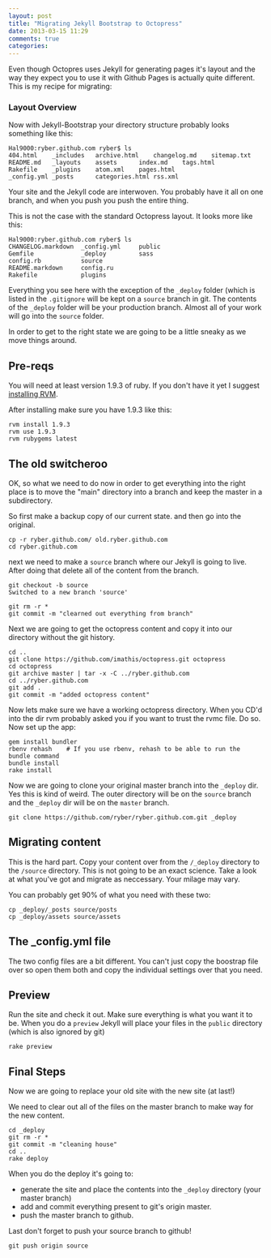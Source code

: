 ```yaml
---
layout: post
title: "Migrating Jekyll Bootstrap to Octopress"
date: 2013-03-15 11:29
comments: true
categories: 
---
```


Even though Octopres uses Jekyll for generating pages it's layout and the way they expect you to use it with Github Pages is actually quite different. This is my recipe for migrating:

### Layout Overview

Now with Jekyll-Bootstrap your directory structure probably looks something like this:

``` 
Hal9000:ryber.github.com ryber$ ls
404.html	_includes	archive.html	changelog.md	sitemap.txt
README.md	_layouts	assets		index.md	tags.html
Rakefile	_plugins	atom.xml	pages.html
_config.yml	_posts		categories.html	rss.xml
```

Your site and the Jekyll code are interwoven. You probably have it all on one branch, and when you push you push the entire thing.

This is not the case with the standard Octopress layout. It looks more like this:


```
Hal9000:ryber.github.com ryber$ ls
CHANGELOG.markdown	_config.yml		public
Gemfile			  	_deploy			sass
config.rb		    source
README.markdown		config.ru
Rakefile			plugins
```

Everything you see here with the exception of the ```_deploy``` folder (which is listed in the ```.gitignore``` will be kept on a ```source``` branch in git. The contents of the ```_deploy``` folder will be your production branch. Almost all of your work will go into the ```source``` folder. 

In order to get to the right state we are going to be a little sneaky as we move things around.

## Pre-reqs
You will need at least version 1.9.3 of ruby. If you don't have it yet I suggest [installing RVM](https://rvm.io/rvm/install/). 

After installing make sure you have 1.9.3 like this:

```
rvm install 1.9.3
rvm use 1.9.3
rvm rubygems latest
```

## The old switcheroo
OK, so what we need to do now in order to get everything into the right place is to move the "main" directory into a branch and keep the master in a subdirectory.

So first make a backup copy of our current state. and then go into the original.
```
cp -r ryber.github.com/ old.ryber.github.com
cd ryber.github.com
```

next we need to make a ```source``` branch where our Jekyll is going to live. After doing that delete all of the content from the branch.

```
git checkout -b source
Switched to a new branch 'source'

git rm -r *
git commit -m "clearned out everything from branch"
```

Next we are going to get the octopress content and copy it into our directory without the git history.

```
cd ..
git clone https://github.com/imathis/octopress.git octopress
cd octopress
git archive master | tar -x -C ../ryber.github.com 
cd ../ryber.github.com
git add . 
git commit -m "added octopress content"
```

Now lets make sure we have a working octopress directory. When you CD'd into the dir rvm probably asked you if you want to trust the rvmc file. Do so. Now set up the app:

```
gem install bundler
rbenv rehash    # If you use rbenv, rehash to be able to run the bundle command
bundle install
rake install
```

Now we are going to clone your original master branch into the ```_deploy``` dir. Yes this is kind of weird. The outer directory will be on the ```source``` branch and the ```_deploy``` dir will be on the ```master``` branch.

```
git clone https://github.com/ryber/ryber.github.com.git _deploy
```

## Migrating content

This is the hard part. Copy your content over from the ```/_deploy``` directory to the ```/source``` directory. This is not going to be an exact science. Take a look at what you've got and migrate as neccessary. Your milage may vary.

You can probably get 90% of what you need with these two:
```
cp _deploy/_posts source/posts
cp _deploy/assets source/assets
```

## The _config.yml file

The two config files are a bit different. You can't just copy the boostrap file over so open them both and copy the individual settings over that you need.

## Preview
Run the site and check it out. Make sure everything is what you want it to be. When you do a ```preview``` Jekyll will place your files in the ```public``` directory (which is also ignored by git)

```
rake preview
```

## Final Steps

Now we are going to replace your old site with the new site (at last!)

We need to clear out all of the files on the master branch to make way for the new content.

```
cd _deploy
git rm -r *
git commit -m "cleaning house"
cd ..
rake deploy
```
 When you do the deploy it's going to:
 
* generate the site and place the contents into the ```_deploy``` directory (your master branch)
* add and commit everything present to git's origin master.
* push the master branch to github.

Last don't forget to push your source branch to github!

```
git push origin source
```













